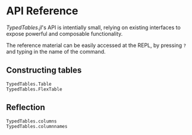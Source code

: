 # API Reference

*TypedTables.jl*'s API is intentially small, relying on existing interfaces to
expose powerful and composable functionality.

The reference material can be easily accessed at the REPL, by pressing `?` and
typing in the name of the command.

## Constructing tables

```@docs
TypedTables.Table
TypedTables.FlexTable
```

## Reflection

```@docs
TypedTables.columns
TypedTables.columnnames
```
